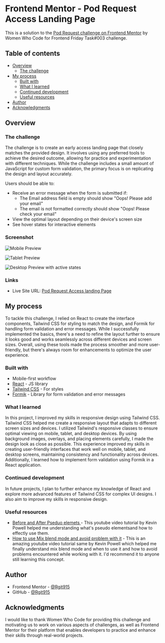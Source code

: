 # Frontend Mentor - Pod Request Access Landing Page

This is a solution to the [Pod Request challenge on Frontend Mentor](https://www.frontendmentor.io/challenges/pod-request-access-landing-page-eyTmdkLSG) by Women Who Code for Frontend Friday Task#003 challenge.


## Table of contents

- [Overview](#overview)
  - [The challenge](#the-challenge)
- [My process](#my-process)
  - [Built with](#built-with)
  - [What I learned](#what-i-learned)
  - [Continued development](#continued-development)
  - [Useful resources](#useful-resources)
- [Author](#author)
- [Acknowledgments](#acknowledgments)


## Overview

### The challenge
The challenge is to create an early access landing page that closely matches the provided design. It involves using any preferred tools to achieve the desired outcome, allowing for practice and experimentation with different techniques. While the challenge includes a small amount of JavaScript for custom form validation, the primary focus is on replicating the design and layout accurately.

Users should be able to:

 - Receive an error message when the form is submitted if:
    - The Email address field is empty should show "Oops! Please add your email"
    - The email is not formatted correctly should show "Oops! Please check your email"
 - View the optimal layout depending on their device's screen size
 - See hover states for interactive elements

### Screenshot
![Mobile Preview](https://github.com/Rgit915/pod-request-access-landing-page/blob/master/src/assets/images/mobile-preview-solution.png)

![Tablet Preview](https://github.com/Rgit915/pod-request-access-landing-page/blob/master/src/assets/images/tablet-preview-solution.png)

![Desktop Preview with active states](https://github.com/Rgit915/pod-request-access-landing-page/blob/master/src/assets/images/active-states-preview-solution.png)


### Links

- Live Site URL: [Pod Request Access landing Page](https://pod-request-access-landing-page-rora.netlify.app/)


## My process
To tackle this challenge, I relied on React to create the interface components, Tailwind CSS for styling to match the design, and Formik for handling form validation and error messages. While I successfully implemented the basics, there's a need to refine the layout further to ensure it looks good and works seamlessly across different devices and screen sizes. Overall, using these tools made the process smoother and more user-friendly, but there's always room for enhancements to optimize the user experience.

### Built with

- Mobile-first workflow
- [React](https://reactjs.org/) - JS library
- [Tailwind CSS](https://tailwindcss.com/) - For styles
- [Formik](https://formik.org/) - Library for form validation and error messages

### What I learned
In this project, I improved my skills in responsive design using Tailwind CSS. Tailwind CSS helped me create a responsive layout that adapts to different screen sizes and devices. I utilized Tailwind's responsive classes to ensure optimal viewing on mobile, tablet, and desktop devices. By using background images, overlays, and placing elements carefully, I made the design look as close as possible. This experience improved my skills in creating user-friendly interfaces that work well on mobile, tablet, and desktop screens, maintaining consistency and functionality across devices. Additionally, I learned how to implement form validation using Formik in a React application.


### Continued development

In future projects, I plan to further enhance my knowledge of React and explore more advanced features of Tailwind CSS for complex UI designs. I also aim to improve my skills in responsive design.

### Useful resources

- [Before and After Pseduo elemets ](https://www.youtube.com/watch?v=zGiirUiWslI) - This youtube video tutorial by Kevin Powell helped me understanding what's pseudo elementsand how to effectly use them.
- [How to use Mix blend mode and avoid problem with it](https://www.youtube.com/watch?v=TAA89nkEuhw&t=341s) - This is an amazing youtube video tutorial same by Kevin Powell which helped me finally understand mix blend mode and when to use it and how to avoid problems encountered while working with it. I'd recommend it to anyone still learning this concept.


## Author
- Frontend Mentor - [@Rgit915](https://www.frontendmentor.io/profile/Rgit915)
- GitHub - [@Rgit915](https://github.com/Rgit915)


## Acknowledgments

I would like to thank Women Who Code for providing this challenge and motivating us to work on various aspects of challenges, as well as Frontend Mentor for their platform that enables developers to practice and enhance their skills through real-world projects.
